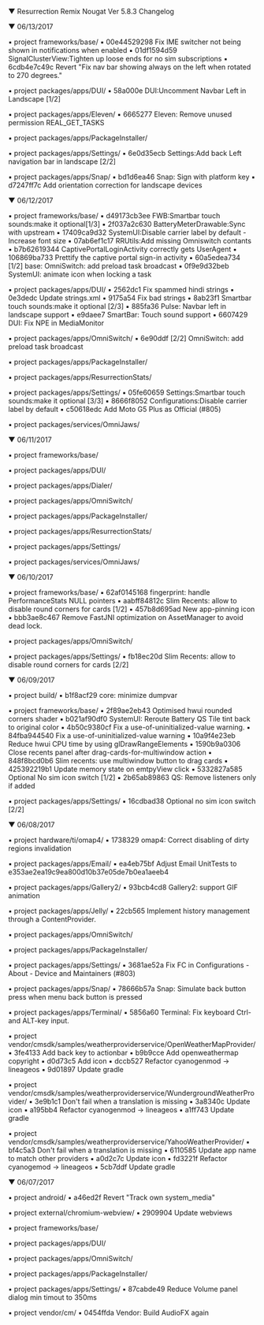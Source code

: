 
 ▼ Resurrection Remix Nougat Ver 5.8.3 Changelog


 ▼ 06/13/2017


 ▪ project frameworks/base/
 ▪ 00e44529298 Fix IME switcher not being shown in notifications when enabled
 ▪ 01df1594d59 SignalClusterView:Tighten up loose ends for no sim subscriptions
 ▪ 6cdb4e7c49c Revert "Fix nav bar showing always on the left when rotated to 270 degrees."

 ▪ project packages/apps/DUI/
 ▪ 58a000e DUI:Uncomment Navbar Left in Landscape [1/2]

 ▪ project packages/apps/Eleven/
 ▪ 6665277 Eleven: Remove unused permission REAL_GET_TASKS

 ▪ project packages/apps/PackageInstaller/

 ▪ project packages/apps/Settings/
 ▪ 6e0d35ecb Settings:Add back Left navigation bar in landscape [2/2]

 ▪ project packages/apps/Snap/
 ▪ bd1d6ea46 Snap: Sign with platform key
 ▪ d7247ff7c Add orientation correction for landscape devices

 ▼ 06/12/2017


 ▪ project frameworks/base/
 ▪ d49173cb3ee FWB:Smartbar touch sounds:make it optional[1/3]
 ▪ 2f037a2c630 BatteryMeterDrawable:Sync with upstream
 ▪ 17409ca9d32 SystemUI:Disable carrier label by default - Increase font size
 ▪ 07ab6ef1c17 RRUtils:Add missing Omniswitch contants
 ▪ b7b62619344 CaptivePortalLoginActivity correctly gets UserAgent
 ▪ 106869ba733 Prettify the captive portal sign-in activity
 ▪ 60a5edea734 [1/2] base: OmniSwitch: add preload task broadcast
 ▪ 0f9e9d32beb SystemUI: animate icon when locking a task

 ▪ project packages/apps/DUI/
 ▪ 2562dc1 Fix spammed hindi strings
 ▪ 0e3dedc Update strings.xml
 ▪ 9175a54 Fix bad strings
 ▪ 8ab23f1 Smartbar touch sounds:make it optional [2/3]
 ▪ 885fa36 Pulse: Navbar left in landscape support
 ▪ e9daee7 SmartBar: Touch sound support
 ▪ 6607429 DUI: Fix NPE in MediaMonitor

 ▪ project packages/apps/OmniSwitch/
 ▪ 6e90ddf [2/2] OmniSwitch: add preload task broadcast

 ▪ project packages/apps/PackageInstaller/

 ▪ project packages/apps/ResurrectionStats/

 ▪ project packages/apps/Settings/
 ▪ 05fe60659 Settings:Smartbar touch sounds:make it optional [3/3]
 ▪ 8666f8052 Configurations:Disable carrier label by default
 ▪ c50618edc Add Moto G5 Plus as Official (#805)

 ▪ project packages/services/OmniJaws/

 ▼ 06/11/2017


 ▪ project frameworks/base/

 ▪ project packages/apps/DUI/

 ▪ project packages/apps/Dialer/

 ▪ project packages/apps/OmniSwitch/

 ▪ project packages/apps/PackageInstaller/

 ▪ project packages/apps/ResurrectionStats/

 ▪ project packages/apps/Settings/

 ▪ project packages/services/OmniJaws/

 ▼ 06/10/2017


 ▪ project frameworks/base/
 ▪ 62af0145168 fingerprint: handle PerformanceStats NULL pointers
 ▪ aabff84812c Slim Recents: allow to disable round corners for cards [1/2]
 ▪ 457b8d695ad New app-pinning icon
 ▪ bbb3ae8c467 Remove FastJNI optimization on AssetManager to avoid dead lock.

 ▪ project packages/apps/OmniSwitch/

 ▪ project packages/apps/Settings/
 ▪ fb18ec20d Slim Recents: allow to disable round corners for cards [2/2]

 ▼ 06/09/2017


 ▪ project build/
 ▪ b1f8acf29 core: minimize dumpvar

 ▪ project frameworks/base/
 ▪ 2f89ae2eb43 Optimised hwui rounded corners shader
 ▪ b021af90df0 SystemUI: Reroute Battery QS Tile tint back to original color
 ▪ 4b50c9380cf Fix a use-of-uninitialized-value warning.
 ▪ 84fba944540 Fix a use-of-uninitialized-value warning
 ▪ 10a9f4e23eb Reduce hwui CPU time by using glDrawRangeElements
 ▪ 1590b9a0306 Close recents panel after drag-cards-for-multiwindow action
 ▪ 848f8bcd0b6 Slim recents: use multiwindow button to drag cards
 ▪ 425392219b1 Update memory state on emtpyView click
 ▪ 5332827a585 Optional No sim icon switch [1/2]
 ▪ 2b65ab89863 QS: Remove listeners only if added

 ▪ project packages/apps/Settings/
 ▪ 16cdbad38 Optional no sim icon switch [2/2]

 ▼ 06/08/2017


 ▪ project hardware/ti/omap4/
 ▪ 1738329 omap4: Correct disabling of dirty regions invalidation

 ▪ project packages/apps/Email/
 ▪ ea4eb75bf Adjust Email UnitTests to e353ae2ea19c9ea800d10b37e05de7b0ea1aeeb4

 ▪ project packages/apps/Gallery2/
 ▪ 93bcb4cd8 Gallery2: support GIF animation

 ▪ project packages/apps/Jelly/
 ▪ 22cb565 Implement history management through a ContentProvider.

 ▪ project packages/apps/OmniSwitch/

 ▪ project packages/apps/PackageInstaller/

 ▪ project packages/apps/Settings/
 ▪ 3681ae52a Fix FC in Configurations - About - Device and Maintainers (#803)

 ▪ project packages/apps/Snap/
 ▪ 78666b57a Snap: Simulate back button press when menu back button is pressed

 ▪ project packages/apps/Terminal/
 ▪ 5856a60 Terminal: Fix keyboard Ctrl- and ALT-key input.

 ▪ project vendor/cmsdk/samples/weatherproviderservice/OpenWeatherMapProvider/
 ▪ 3fe4133 Add back key to actionbar
 ▪ b9b9cce Add openweathermap copyright
 ▪ d0d73c5 Add icon
 ▪ dccb527 Refactor cyanogenmod -> lineageos
 ▪ 9d01897 Update gradle

 ▪ project vendor/cmsdk/samples/weatherproviderservice/WundergroundWeatherProvider/
 ▪ 3e9b1c1 Don't fail when a translation is missing
 ▪ 3a8340c Update icon
 ▪ a195bb4 Refactor cyanogenmod -> lineageos
 ▪ a1ff743 Update gradle

 ▪ project vendor/cmsdk/samples/weatherproviderservice/YahooWeatherProvider/
 ▪ bf4c5a3 Don't fail when a translation is missing
 ▪ 6110585 Update app name to match other providers
 ▪ a0d2c7c Update icon
 ▪ fd3221f Refactor cyanogemod -> lineageos
 ▪ 5cb7ddf Update gradle

 ▼ 06/07/2017


 ▪ project android/
 ▪ a46ed2f Revert "Track own system_media"

 ▪ project external/chromium-webview/
 ▪ 2909904 Update webviews

 ▪ project frameworks/base/

 ▪ project packages/apps/DUI/

 ▪ project packages/apps/OmniSwitch/

 ▪ project packages/apps/PackageInstaller/

 ▪ project packages/apps/Settings/
 ▪ 87cabde49 Reduce Volume panel dialog min timout to 350ms

 ▪ project vendor/cm/
 ▪ 0454ffda Vendor: Build AudioFX again

